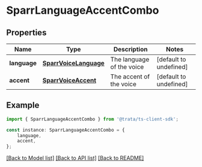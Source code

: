 # SparrLanguageAccentCombo


## Properties

Name | Type | Description | Notes
------------ | ------------- | ------------- | -------------
**language** | [**SparrVoiceLanguage**](SparrVoiceLanguage.md) | The language of the voice | [default to undefined]
**accent** | [**SparrVoiceAccent**](SparrVoiceAccent.md) | The accent of the voice | [default to undefined]

## Example

```typescript
import { SparrLanguageAccentCombo } from '@trata/ts-client-sdk';

const instance: SparrLanguageAccentCombo = {
    language,
    accent,
};
```

[[Back to Model list]](../README.md#documentation-for-models) [[Back to API list]](../README.md#documentation-for-api-endpoints) [[Back to README]](../README.md)
